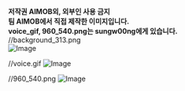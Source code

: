 **저작권 AIMOB외, 외부인 사용 금지** <br>
**팀 AIMOB에서 직접 제작한 이미지입니다.** <br>
**voice_gif, 960_540.png는 sungw00ng에게 있습니다.**<br>
//background_313.png<br>
![Image](https://github.com/user-attachments/assets/96fff0cc-fcd6-47f1-bd7d-88cd54bf0915)

//voice.gif
![Image](https://github.com/user-attachments/assets/40a8ad73-728a-418a-8181-6bfedfa5f02b)

//960_540.png
![Image](https://github.com/user-attachments/assets/bc35388f-ed70-4aca-b732-c070f821008d)
